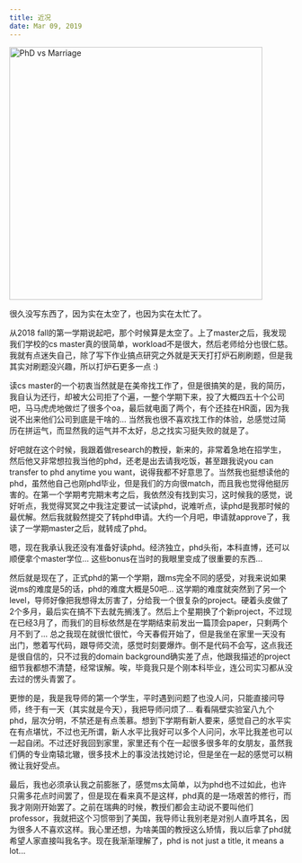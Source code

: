 ```yaml
---
title: 近况
date: Mar 09, 2019
---
```


<img src="../imgs/phd-vs-marriage.gif" alt="PhD vs Marriage" height="450"/>

很久没写东西了，因为实在太空了，也因为实在太忙了。

从2018 fall的第一学期说起吧，那个时候算是太空了。上了master之后，我发现我们学校的cs master真的很简单，workload不是很大，然后老师给分也很仁慈。我就有点迷失自己，除了写下作业搞点研究之外就是天天打打炉石刷刷题，但是我其实对刷题没兴趣，所以打炉石更多一点 :)

读cs master的一个初衷当然就是在美帝找工作了，但是很搞笑的是，我的简历，我自认为还行，却被大公司拒了个遍，一整个学期下来，投了大概四五十个公司吧，马马虎虎地做烂了很多个oa，最后就电面了两个，有个还挂在HR面，因为我说不出来他们公司到底是干啥的... 当然我也很不喜欢找工作的体验，总感觉过简历在拼运气，而显然我的运气并不太好，总之找实习挺失败的就是了。

好吧就在这个时候，我跟着做research的教授，新来的，非常着急地在招学生，然后他又非常想拉我当他的phd，还老是出去请我吃饭，甚至跟我说you can transfer to phd anytime you want，说得我都不好意思了。当然我也挺想读他的phd，虽然他自己也刚phd毕业，但是我们的方向很match，而且我也觉得他挺厉害的。在第一个学期考完期末考之后，我依然没有找到实习，这时候我的感觉，说好听点，我觉得冥冥之中我注定要试一试读phd，说难听点，读phd是我那时候的最优解。然后我就毅然提交了转phd申请。大约一个月吧，申请就approve了，我读了一学期master之后，就转成了phd。

嗯，现在我承认我还没有准备好读phd。经济独立，phd头衔，本科直博，还可以顺便拿个master学位... 这些bonus在当时的我眼里变成了很重要的东西...

然后就是现在了，正式phd的第一个学期，跟ms完全不同的感受，对我来说如果说ms的难度是5的话，phd的难度大概是50吧... 这学期的难度就突然到了另一个level，导师好像把我想得太厉害了，分给我一个很复杂的project。硬着头皮做了2个多月，最后实在搞不下去就先搁浅了。然后上个星期换了个新project，不过现在已经3月了，而我们的目标依然是在学期结束前发出一篇顶会paper，只剩两个月不到了... 总之我现在就很忙很忙，今天春假开始了，但是我坐在家里一天没有出门，憋着写代码，跟导师交流，感觉时刻要爆炸。倒不是代码不会写，这点我还是很自信的，只不过我的domain background确实差了点，他跟我描述的project细节我都想不清楚，经常误解。唉，毕竟我只是个刚本科毕业，连公司实习都从没去过的愣头青罢了。

更惨的是，我是我导师的第一个学生，平时遇到问题了也没人问，只能直接问导师，终于有一天（其实就是今天），我把导师问烦了... 看看隔壁实验室八九个phd，层次分明，不禁还是有点羡慕。想到下学期有新人要来，感觉自己的水平实在有点堪忧，不过也无所谓，新人水平比我好可以多个人问问，水平比我差也可以一起自闭。不过还好我回到家里，家里还有个在一起很多很多年的女朋友，虽然我们俩的专业南辕北辙，很多技术上的事没法找她讨论，但是坐在一起的感觉可以稍微让我好受点。

最后，我也必须承认我之前膨胀了，感觉ms太简单，以为phd也不过如此，也许只需多花点时间罢了，但是现在看来真不是这样，phd真的是一场艰苦的修行，而我才刚刚开始罢了。之前在瑞典的时候，教授们都会主动说不要叫他们professor，我就把这个习惯带到了美国，我导师让我别老是对别人直呼其名，因为很多人不喜欢这样。我心里还想，为啥美国的教授这么矫情，我以后拿了phd就希望人家直接叫我名字。现在我渐渐理解了，phd is not just a title, it means a lot...


